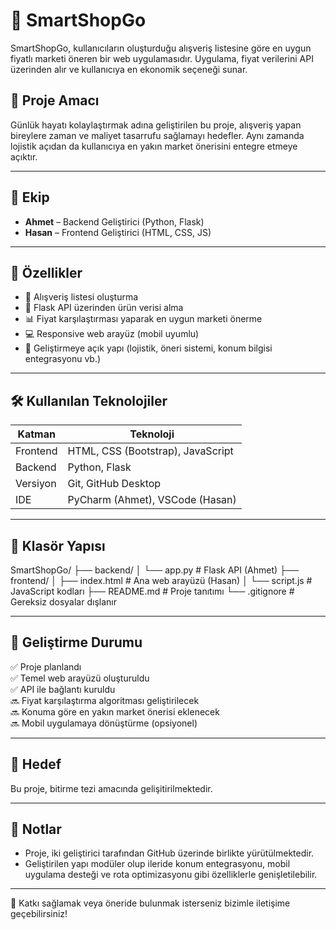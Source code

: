 # 🛒 SmartShopGo

SmartShopGo, kullanıcıların oluşturduğu alışveriş listesine göre en uygun fiyatlı marketi öneren bir web uygulamasıdır. Uygulama, fiyat verilerini API üzerinden alır ve kullanıcıya en ekonomik seçeneği sunar.

## 🚀 Proje Amacı

Günlük hayatı kolaylaştırmak adına geliştirilen bu proje, alışveriş yapan bireylere zaman ve maliyet tasarrufu sağlamayı hedefler. Aynı zamanda lojistik açıdan da kullanıcıya en yakın market önerisini entegre etmeye açıktır.

---

## 👥 Ekip

- **Ahmet** – Backend Geliştirici (Python, Flask)
- **Hasan** – Frontend Geliştirici (HTML, CSS, JS)

---

## 🧩 Özellikler

- 📝 Alışveriş listesi oluşturma
- 📡 Flask API üzerinden ürün verisi alma
- 📊 Fiyat karşılaştırması yaparak en uygun marketi önerme
- 💻 Responsive web arayüz (mobil uyumlu)
- 🔄 Geliştirmeye açık yapı (lojistik, öneri sistemi, konum bilgisi entegrasyonu vb.)

---

## 🛠️ Kullanılan Teknolojiler

| Katman     | Teknoloji         |
|------------|-------------------|
| Frontend   | HTML, CSS (Bootstrap), JavaScript |
| Backend    | Python, Flask      |
| Versiyon   | Git, GitHub Desktop |
| IDE        | PyCharm (Ahmet), VSCode (Hasan) |

---

## 📁 Klasör Yapısı
SmartShopGo/
├── backend/ 
│ └── app.py # Flask API (Ahmet) 
├── frontend/ 
│ ├── index.html # Ana web arayüzü (Hasan) 
│ └── script.js # JavaScript kodları 
├── README.md # Proje tanıtımı 
└── .gitignore # Gereksiz dosyalar dışlanır

---

## 🔄 Geliştirme Durumu

✅ Proje planlandı  
✅ Temel web arayüzü oluşturuldu  
✅ API ile bağlantı kuruldu  
🔜 Fiyat karşılaştırma algoritması geliştirilecek  
🔜 Konuma göre en yakın market önerisi eklenecek  
🔜 Mobil uygulamaya dönüştürme (opsiyonel)

---

## 📅 Hedef

Bu proje, bitirme tezi amacında gelişitirilmektedir.

---

## 📌 Notlar

- Proje, iki geliştirici tarafından GitHub üzerinde birlikte yürütülmektedir.
- Geliştirilen yapı modüler olup ileride konum entegrasyonu, mobil uygulama desteği ve rota optimizasyonu gibi özelliklerle genişletilebilir.

---

💬 Katkı sağlamak veya öneride bulunmak isterseniz bizimle iletişime geçebilirsiniz!


